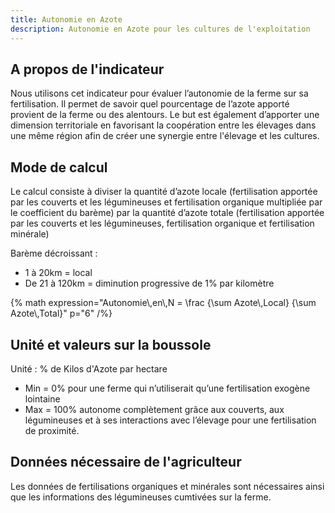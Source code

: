```yaml
---
title: Autonomie en Azote
description: Autonomie en Azote pour les cultures de l'exploitation
---
```


## A propos de l'indicateur

Nous utilisons cet indicateur pour évaluer l’autonomie de la ferme sur sa fertilisation. Il permet de savoir quel pourcentage de l’azote apporté provient de la ferme ou des alentours. Le but est également d’apporter une dimension territoriale en favorisant la coopération entre les élevages dans une même région afin de créer une synergie entre l'élevage et les cultures.

## Mode de calcul

Le calcul consiste à diviser la quantité d’azote locale (fertilisation apportée par les couverts et les légumineuses et fertilisation organique multipliée par le coefficient du barème) par la quantité d’azote totale (fertilisation apportée par les couverts et les légumineuses, fertilisation organique et fertilisation minérale)

Barème décroissant :
- 1 à 20km = local
- De 21 à 120km = diminution progressive de 1% par kilomètre

{% math expression="Autonomie\\,en\\,N = \\frac {\\sum Azote\\,Local} {\\sum Azote\\,Total}" p="6" /%}

## Unité et valeurs sur la boussole

Unité : % de Kilos d'Azote par hectare

- Min = 0% pour une ferme qui n’utiliserait qu’une fertilisation exogène lointaine
- Max = 100% autonome complètement grâce aux couverts, aux légumineuses et à ses interactions avec l’élevage pour une fertilisation de proximité.


## Données nécessaire de l'agriculteur

Les données de fertilisations organiques et minérales sont nécessaires ainsi que les informations des légumineuses cumtivées sur la ferme.

